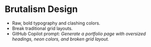 # Brutalism Design

- Raw, bold typography and clashing colors.
- Break traditional grid layouts.
- GitHub Copilot prompt: *Generate a portfolio page with oversized headings, neon colors, and broken grid layout.*